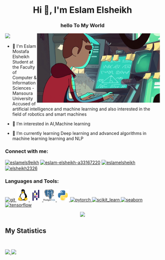 <h1 align="center">Hi 👋, I'm Eslam Elsheikh</h1>
<h3 align="center">hello To My World</h3>
<img align="right" alt="coding" width="400" src="https://github.com/eslamElsheikh/eslamElsheikh/blob/main/sta.gif"> 


![](https://komarev.com/ghpvc/?username=eslamElsheikh&color=green)


 
 

- 👋 I'm Eslam Mostafa Elsheikh Student at the Faculty of Computer & Information Sciences - Mansoura University Accused of artificial intelligence and machine learning and also interested in the field of robotics and smart machines 
- 👀 I’m interested in AI,Machine learning 

- 🌱 I’m currently learning Deep learning and advanced algorithms
   in machine learning learning and NLP


<h3  align="left">Connect with me:</h3>
<p align="left">
<a href="https://twitter.com/eslamels9eikh" target="blank"><img align="center" src="https://raw.githubusercontent.com/rahuldkjain/github-profile-readme-generator/master/src/images/icons/Social/twitter.svg" alt="eslamels9eikh" height="30" width="40" /></a>
<a href="https://linkedin.com/in/eslam-elsheikh-a33167220" target="blank"><img align="center" src="https://raw.githubusercontent.com/rahuldkjain/github-profile-readme-generator/master/src/images/icons/Social/linked-in-alt.svg" alt="eslam-elsheikh-a33167220" height="30" width="40" /></a>
<a href="https://kaggle.com/eslamelsheikh" target="blank"><img align="center" src="https://raw.githubusercontent.com/rahuldkjain/github-profile-readme-generator/master/src/images/icons/Social/kaggle.svg" alt="eslamelsheikh" height="30" width="40" /></a>
<a href="https://www.leetcode.com/elsheikh2326" target="blank"><img align="center" src="https://raw.githubusercontent.com/rahuldkjain/github-profile-readme-generator/master/src/images/icons/Social/leet-code.svg" alt="elsheikh2326" height="30" width="40" /></a>
</p>

<h3 align="left">Languages and Tools:</h3>
<p align="left"> <a href="https://git-scm.com/" target="_blank" rel="noreferrer"> <img src="https://www.vectorlogo.zone/logos/git-scm/git-scm-icon.svg" alt="git" width="40" height="40"/> </a> <a href="https://www.linux.org/" target="_blank" rel="noreferrer"> <img src="https://raw.githubusercontent.com/devicons/devicon/master/icons/linux/linux-original.svg" alt="linux" width="40" height="40"/> </a> <a href="https://pandas.pydata.org/" target="_blank" rel="noreferrer"> <img src="https://raw.githubusercontent.com/devicons/devicon/2ae2a900d2f041da66e950e4d48052658d850630/icons/pandas/pandas-original.svg" alt="pandas" width="40" height="40"/> </a> <a href="https://www.postgresql.org" target="_blank" rel="noreferrer"> <img src="https://raw.githubusercontent.com/devicons/devicon/master/icons/postgresql/postgresql-original-wordmark.svg" alt="postgresql" width="40" height="40"/> </a> <a href="https://www.python.org" target="_blank" rel="noreferrer"> <img src="https://raw.githubusercontent.com/devicons/devicon/master/icons/python/python-original.svg" alt="python" width="40" height="40"/> </a> <a href="https://pytorch.org/" target="_blank" rel="noreferrer"> <img src="https://www.vectorlogo.zone/logos/pytorch/pytorch-icon.svg" alt="pytorch" width="40" height="40"/> </a> <a href="https://scikit-learn.org/" target="_blank" rel="noreferrer"> <img src="https://upload.wikimedia.org/wikipedia/commons/0/05/Scikit_learn_logo_small.svg" alt="scikit_learn" width="40" height="40"/> </a> <a href="https://seaborn.pydata.org/" target="_blank" rel="noreferrer"> <img src="https://seaborn.pydata.org/_images/logo-mark-lightbg.svg" alt="seaborn" width="40" height="40"/> </a> <a href="https://www.tensorflow.org" target="_blank" rel="noreferrer"> <img src="https://www.vectorlogo.zone/logos/tensorflow/tensorflow-icon.svg" alt="tensorflow" width="40" height="40"/> </a> </p>
<!--song -->
<div align="center">
  <a href="https://open.spotify.com/user/6s6pbtefezpookh8gwnkko15v">
    <img src="https://readme-spotify-tingz.vercel.app/api/now-playing">
  </a>
</div>

## My Statistics

<br/>
<p align="left">
  <a href="https://abhigyantrips.dev/">
  <img width="49.5%" src="https://github-readme-stats.vercel.app/api?username=eslamElsheikh&show_icons=true&theme=gruvbox&hide_border=true" />
    <img width="49.5%" src="https://github-readme-streak-stats.herokuapp.com/?user=eslamElsheikh&theme=gruvbox&hide_border=true" />
  </a>
</p>
<br>


